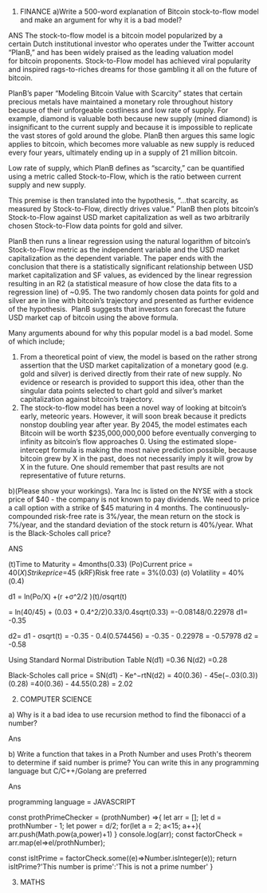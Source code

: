 1. FINANCE
a)Write a 500-word explanation of Bitcoin stock-to-flow model and make an argument for why it is a bad model?

ANS
The stock-to-flow model is a bitcoin model popularized by a certain Dutch institutional investor who operates under the Twitter account “PlanB,” and has been widely praised as the leading valuation model for bitcoin proponents. Stock-to-Flow model has achieved viral popularity and inspired rags-to-riches dreams for those gambling it all on the future of bitcoin. 

PlanB’s paper “Modeling Bitcoin Value with Scarcity” states that certain precious metals have maintained a monetary role throughout history because of their unforgeable costliness and low rate of supply. For example, diamond is valuable both because new supply (mined diamond) is insignificant to the current supply and because it is impossible to replicate the vast stores of gold around the globe. PlanB then argues this same logic applies to bitcoin, which becomes more valuable as new supply is reduced every four years, ultimately ending up in a supply of 21 million bitcoin. 

Low rate of supply, which PlanB defines as “scarcity,” can be quantified using a metric called Stock-to-Flow, which is the ratio between current supply and new supply.

This premise is then translated into the hypothesis, “…that scarcity, as measured by Stock-to-Flow, directly drives value.” PlanB then plots bitcoin’s Stock-to-Flow against USD market capitalization as well as two arbitrarily chosen Stock-to-Flow data points for gold and silver.

PlanB then runs a linear regression using the natural logarithm of bitcoin’s Stock-to-Flow metric as the independent variable and the USD market capitalization as the dependent variable. The paper ends with the conclusion that there is a statistically significant relationship between USD market capitalization and SF values, as evidenced by the linear regression resulting in an R2 (a statistical measure of how close the data fits to a regression line) of ~0.95. The two randomly chosen data points for gold and silver are in line with bitcoin’s trajectory and presented as further evidence of the hypothesis. 
PlanB suggests that investors can forecast the future USD market cap of bitcoin using the above formula. 


Many arguments abound for why this popular model is a bad model. Some of which include;

1.	From a theoretical point of view, the model is based on the rather strong assertion that the USD market capitalization of a monetary good (e.g. gold and silver) is derived directly from their rate of new supply. No evidence or research is provided to support this idea, other than the singular data points selected to chart gold and silver’s market capitalization against bitcoin’s trajectory. 
   2. The stock-to-flow model has been a novel way of looking at bitcoin’s early, meteoric years. However, it will soon break because it predicts nonstop doubling year after year. By 2045, the model estimates each Bitcoin will be worth $235,000,000,000 before eventually converging to infinity as bitcoin’s flow approaches 0. Using the estimated slope-intercept formula is making the most naive prediction possible, because bitcoin grew by X in the 
past, does not necessarily imply it will grow by X in the future. One should remember that past results are not representative of future returns.


b)(Please show your workings). Yara Inc is listed on the NYSE with a stock price of $40 - the company is not known to pay dividends. We need to price a call option with a strike of $45 maturing in 4 months. The continuously-compounded risk-free rate is 3%/year, the mean return on the stock is 7%/year, and the standard deviation of the stock return is 40%/year. What is the Black-Scholes call price?

ANS

(t)Time to Maturity = 4months(0.33)
(Po)Current price = $40
(X)Strike price =$45
(kRF)Risk free rate = 3%(0.03)
(σ) Volatility = 40%(0.4)


d1 = ln(Po/X) +(r +σ^2/2 )(t)/σsqrt(t)

= ln(40/45) + (0.03 + 0.4^2/2)0.33/0.4sqrt(0.33)
=-0.08148/0.22978
d1= -0.35 

d2= d1 - σsqrt(t)
    = -0.35 - 0.4(0.574456)
    = -0.35 - 0.22978
    = -0.57978
d2 = -0.58

Using Standard Normal Distribution Table
N(d1) =0.36
N(d2) =0.28

Black-Scholes call price = SN(d1) - Ke^−rtN(d2)
                                         = 40(0.36) - 45e(−.03(0.3))(0.28)
					=40(0.36) - 44.55(0.28)
					= 2.02


2. COMPUTER SCIENCE

a) Why is it a bad idea to use recursion method to find the fibonacci of a number?  

Ans


b) Write a function that takes in a Proth Number and uses Proth's theorem to determine if said number is prime? You can write this in any programming language but C/C++/Golang are preferred

Ans

programming language = JAVASCRIPT

const prothPrimeChecker = (prothNumber) =>{
	let arr = [];
	let d = prothNumber - 1;
	let power = d/2;
	for(let a = 2; a<15; a++){
		arr.push(Math.pow(a,power)+1)
	}
	console.log(arr);
	const factorCheck = arr.map(el=>el/prothNumber);
	
   const isItPrime = factorCheck.some((e)=>Number.isInteger(e));
	return isItPrime?'This number is prime':'This is not a prime number'
}

3. MATHS
